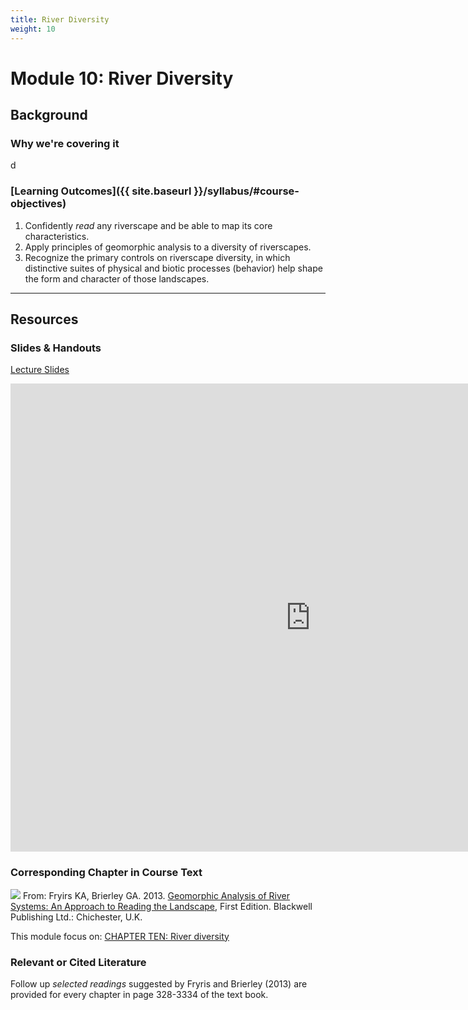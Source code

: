 ```yaml
---
title: River Diversity
weight: 10
---
```

# Module 10: River Diversity

## Background

### Why we're covering it

d

### [Learning Outcomes]({{ site.baseurl }}/syllabus/#course-objectives)

1. Confidently *read* any riverscape and be able to map its core characteristics.
3. Apply principles of geomorphic analysis to a diversity of riverscapes.
4. Recognize the primary controls on riverscape diversity, in which distinctive suites of physical and biotic processes (behavior) help shape the form and character of those landscapes. 

------

## Resources

### Slides & Handouts

[Lecture Slides](https://s3-us-west-2.amazonaws.com/etalweb.joewheaton.org/Courses/WATS5350/2018/Week2_WATS_5350.pdf)

<div class="responsive-embed">
<iframe src="https://docs.google.com/presentation/d/e/2PACX-1vTEBwDZh8uD2FbT5guSppFsszlSr5qZ77t7X49_ZkOhPNHNyek1X7MOltB7XEcJHP4WG2Q_4Zl-UQZp/embed?start=false&loop=false&delayms=3000" frameborder="0" width="960" height="749" allowfullscreen="true" mozallowfullscreen="true" webkitallowfullscreen="true"></iframe>
</div>

### Corresponding Chapter in Course Text
<a href="https://www.wiley.com/en-au/Geomorphic+Analysis+of+River+Systems%3A+An+Approach+to+Reading+the+Landscape-p-9781405192743"><img class="float-right" src="{{ site.baseurl }}/assets/images/covers/ReadingLandscape.png"></a>  From:
Fryirs KA, Brierley GA. 2013. [Geomorphic Analysis of River Systems: An Approach to Reading the Landscape](https://www.wiley.com/en-au/Geomorphic+Analysis+of+River+Systems%3A+An+Approach+to+Reading+the+Landscape-p-9781405192743), First Edition.  Blackwell Publishing Ltd.: Chichester, U.K.

This module focus on: [CHAPTER TEN: River diversity](https://ebookcentral-proquest-com.dist.lib.usu.edu/lib/usu/reader.action?docID=1032536&ppg=190)


### Relevant or Cited Literature
Follow up *selected readings* suggested by Fryris and Brierley (2013) are provided for every chapter in page 328-3334 of the text book. 



